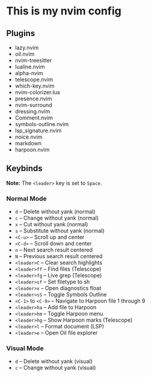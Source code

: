 # This is my nvim config



## Plugins

- lazy.nvim
- oil.nvim
- nvim-treesitter
- lualine.nvim
- alpha-nvim
- telescope.nvim
- which-key.nvim
- nvim-colorizer.lua
- presence.nvim
- nvim-surround
- dressing.nvim
- Comment.nvim
- symbols-outline.nvim
- lsp_signature.nvim
- noice.nvim
- markdown
- harpoon.nvim


## Keybinds

**Note:** The `<leader>` key is set to `Space`.

### Normal Mode
- `d` – Delete without yank (normal)
- `c` – Change without yank (normal)
- `x` – Cut without yank (normal)
- `s` – Substitute without yank (normal)
- `<C-u>` – Scroll up and center
- `<C-d>` – Scroll down and center
- `n` – Next search result centered
- `N` – Previous search result centered
- `<leader>C` – Clear search highlights
- `<leader>ff` – Find files (Telescope)
- `<leader>fg` – Live grep (Telescope)
- `<leader>sf` – Set filetype to sh
- `<leader>x` – Open diagnostics float
- `<leader>sS` – Toggle Symbols Outline
- `<C-1>` to `<C-9>` – Navigate to Harpoon file 1 through 9
- `<leader>ha` – Add file to Harpoon
- `<leader>hm` – Toggle Harpoon menu
- `<leader>hg` – Show Harpoon marks (Telescope)
- `<leader>l` – Format document (LSP)
- `<leader>e` – Open Oil file explorer

### Visual Mode
- `d` – Delete without yank (visual)
- `c` – Change without yank (visual)
